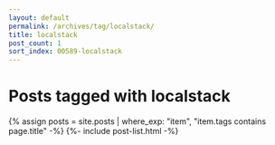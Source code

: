 ```yaml
---
layout: default
permalink: /archives/tag/localstack/
title: localstack
post_count: 1
sort_index: 00589-localstack
---
```

<h1 class="page-heading">Posts tagged with localstack</h1>
{% assign posts = site.posts | where_exp: "item", "item.tags contains page.title" -%}
{%- include post-list.html -%}
